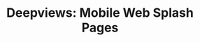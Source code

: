 ---
type: recipe
title: "Deepviews: Mobile Web Splash Pages"
page_title: "Deepviews - Mobile Web Splash Pages"
description: Learn how to create a mobile web deepview using Branch links.
keywords: Contextual Deep Linking, Deep links, Deeplinks, Deep Linking, Deeplinking, Deferred Deep Linking, Deferred Deeplinking, Google App Indexing, Google App Invites, Apple Universal Links, Apple Spotlight Search, Facebook App Links, AppLinks, Deepviews, Deep views
hide_platform_selector: true
---